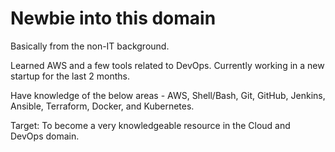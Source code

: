 # Newbie into this domain
Basically from the non-IT background.

Learned AWS and a few tools related to DevOps. Currently working in a new startup for the last 2 months.

Have knowledge of the below areas - AWS, Shell/Bash, Git, GitHub, Jenkins, Ansible, Terraform, Docker, and Kubernetes.

Target: To become a very knowledgeable resource in the Cloud and DevOps domain.
